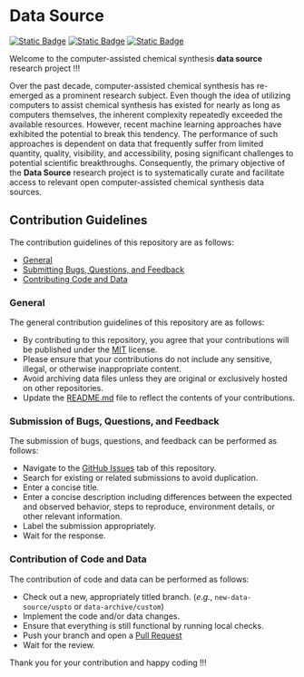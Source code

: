 # Data Source
[![Static Badge](https://img.shields.io/badge/data__source-2025.9.1-%23E68E36?logo=github&style=flat)](https://github.com/neo-chem-synth-wave/data-source/releases/tag/2025.9.1)
[![Static Badge](https://img.shields.io/badge/Institute%20of%20Science%20Tokyo-%231C3177?style=flat)](https://www.isct.ac.jp)
[![Static Badge](https://img.shields.io/badge/Elix%2C%20Inc.-%235EB6B3?style=flat)](https://www.elix-inc.com)

Welcome to the computer-assisted chemical synthesis **data source** research project !!!

Over the past decade, computer-assisted chemical synthesis has re-emerged as a prominent research subject.
Even though the idea of utilizing computers to assist chemical synthesis has existed for nearly as long as computers themselves, the inherent complexity repeatedly exceeded the available resources.
However, recent machine learning approaches have exhibited the potential to break this tendency.
The performance of such approaches is dependent on data that frequently suffer from limited quantity, quality, visibility, and accessibility, posing significant challenges to potential scientific breakthroughs.
Consequently, the primary objective of the **Data Source** research project is to systematically curate and facilitate access to relevant open computer-assisted chemical synthesis data sources.


## Contribution Guidelines
The contribution guidelines of this repository are as follows:

- [General](#general)
- [Submitting Bugs, Questions, and Feedback](#submission-of-bugs-questions-and-feedback)
- [Contributing Code and Data](#contribution-of-code-and-data)


### General
The general contribution guidelines of this repository are as follows:

- By contributing to this repository, you agree that your contributions will be published under the [MIT](/LICENSE) license.
- Please ensure that your contributions do not include any sensitive, illegal, or otherwise inappropriate content.
- Avoid archiving data files unless they are original or exclusively hosted on other repositories.
- Update the [README.md](README.md) file to reflect the contents of your contributions.


### Submission of Bugs, Questions, and Feedback
The submission of bugs, questions, and feedback can be performed as follows:

- Navigate to the [GitHub Issues](https://github.com/neo-chem-synth-wave/data-source/issues) tab of this repository.
- Search for existing or related submissions to avoid duplication.
- Enter a concise title.
- Enter a concise description including differences between the expected and observed behavior, steps to reproduce, environment details, or other relevant information.
- Label the submission appropriately.
- Wait for the response.


### Contribution of Code and Data
The contribution of code and data can be performed as follows:

- Check out a new, appropriately titled branch. (_e.g._, `new-data-source/uspto` or `data-archive/custom`)
- Implement the code and/or data changes.
- Ensure that everything is still functional by running local checks.
- Push your branch and open a [Pull Request](https://github.com/neo-chem-synth-wave/data-source/pulls)
- Wait for the review.

Thank you for your contribution and happy coding !!!
